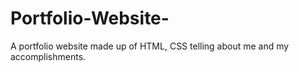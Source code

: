 # Portfolio-Website-
A portfolio website made up of HTML, CSS telling about me and my accomplishments.
